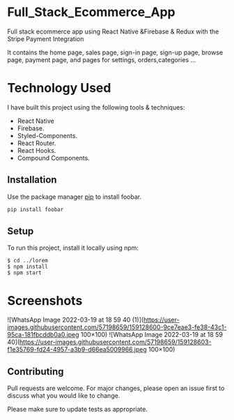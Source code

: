 # **Full_Stack_Ecommerce_App**

Full stack ecommerce app using React Native &amp;Firebase &amp; Redux with the Stripe Payment Integration

It contains the home page, sales page, sign-in page, sign-up page, browse page, payment page, and pages for settings, orders,categories ...


# Technology Used 

 I have built this project using the following tools & techniques:

- React Native
- Firebase.
- Styled-Components.
- React Router.
- React Hooks.
- Compound Components.

## Installation

Use the package manager [pip](https://pip.pypa.io/en/stable/) to install foobar.

```bash
pip install foobar
```
## Setup
To run this project, install it locally using npm:

```
$ cd ../lorem
$ npm install
$ npm start
```
# Screenshots
![WhatsApp Image 2022-03-19 at 18 59 40 (1)](https://user-images.githubusercontent.com/57198659/159128600-9ce7eae3-fe38-43c1-95ca-181fbcddb0a0.jpeg 100×100)
![WhatsApp Image 2022-03-19 at 18 59 40](https://user-images.githubusercontent.com/57198659/159128603-f1e35769-fd24-4957-a3b9-d66ea5009966.jpeg 100×100)


## Contributing
Pull requests are welcome. For major changes, please open an issue first to discuss what you would like to change.

Please make sure to update tests as appropriate.
